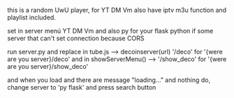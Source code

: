 this is a random UwU player, for YT DM Vm also have iptv m3u function and playlist included. 

set in server menú YT DM Vm and also py for your flask python if some server that can't set connection because CORS

run server.py and replace in tube.js --> decoinserver(url) '/deco' for '{were are you server}/deco' and in  showServerMenu() --> '/show_deco' for '{were are you server}/show_deco'

and when you load and there are message "loading..." and nothing do, change server to 'py flask' and press search button 